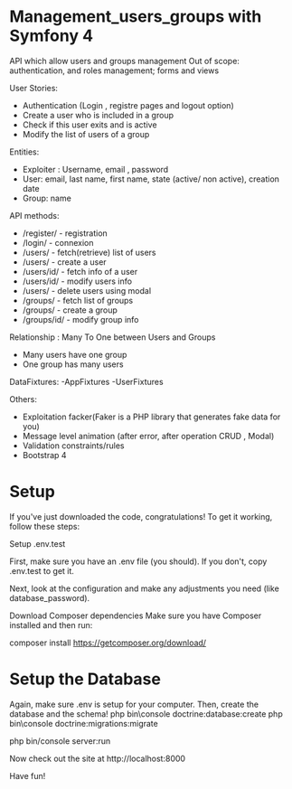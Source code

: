 # Management_users_groups with Symfony 4

 API which allow users and groups management 
 Out of scope: authentication, and roles management; forms and views
 
 User Stories:
- Authentication (Login , registre pages and logout option)
- Create a user who is included in a group
- Check if this user exits and is active
- Modify the list of users of a group

Entities:
- Exploiter : Username, email , password
- User: email, last name, first name, state (active/ non active), creation date
- Group: name

API methods:
- /register/ - registration
- /login/ -   connexion
- /users/ - fetch(retrieve) list of users
- /users/ - create a user
- /users/id/ - fetch info of a user
- /users/id/ - modify users info
- /users/ -  delete users using modal
- /groups/ - fetch list of groups
- /groups/ - create a group
- /groups/id/ - modify group info

Relationship : Many To One between Users and Groups  
- Many users have one group
- One group has many users

DataFixtures:
-AppFixtures
-UserFixtures

Others:
- Exploitation facker(Faker is a PHP library that generates fake data for you)
- Message level animation (after error, after operation CRUD , Modal) 
- Validation constraints/rules
- Bootstrap 4

# Setup
If you've just downloaded the code, congratulations!
To get it working, follow these steps:

Setup .env.test

First, make sure you have an .env file (you should). If you don't, copy .env.test to get it.

Next, look at the configuration and make any adjustments you need (like database_password).

Download Composer dependencies
Make sure you have Composer installed and then run:    

composer install https://getcomposer.org/download/

# Setup the Database
Again, make sure .env is setup for your computer. Then, create the database and the schema!
php bin\console doctrine:database:create
php bin\console doctrine:migrations:migrate

php bin/console server:run

Now check out the site at http://localhost:8000

Have fun!
